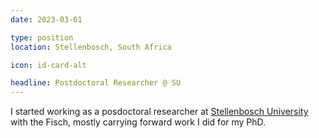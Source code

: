 ```yaml
---
date: 2023-03-01

type: position
location: Stellenbosch, South Africa

icon: id-card-alt

headline: Postdoctoral Researcher @ SU
---
```


I started working as a posdoctoral researcher at 
[Stellenbosch University][SU] with the Fisch, mostly carrying forward 
work I did for my PhD.

[SU]: www.sun.ac.za
